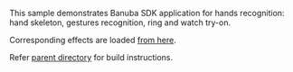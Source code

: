 This sample demonstrates Banuba SDK application for hands recognition:
hand skeleton, gestures recognition, ring and watch try-on.

Corresponding effects are loaded [from here](src/main/assets/bnb-resources/effects).

Refer [parent directory](../) for build instructions.  